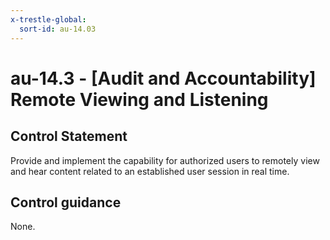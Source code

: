 ```yaml
---
x-trestle-global:
  sort-id: au-14.03
---
```


# au-14.3 - \[Audit and Accountability\] Remote Viewing and Listening

## Control Statement

Provide and implement the capability for authorized users to remotely view and hear content related to an established user session in real time.

## Control guidance

None.
